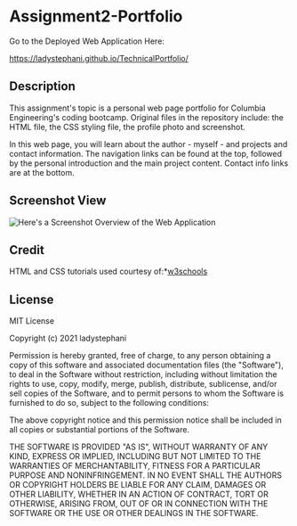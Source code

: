 # Assignment2-Portfolio

Go to the Deployed Web Application Here:<div style="display: inline">https://ladystephani.github.io/TechnicalPortfolio/</div>

## Description
This assignment's topic is a personal web page portfolio for Columbia Engineering's coding bootcamp.
Original files in the repository include: the HTML file, the CSS styling file, the profile photo and screenshot. 

In this web page, you will learn about the author - myself - and projects and contact information. The navigation links can be found at the top, followed by the personal introduction and the main project content. Contact info links are at the bottom.

## Screenshot View
![Here's a Screenshot Overview of the Web Application](assets/images/01-html-css-git-homework-demo.png)

## Credit
HTML and CSS tutorials used courtesy of:*[w3schools](https://www.w3schools.com/)

## License
MIT License

Copyright (c) 2021 ladystephani

Permission is hereby granted, free of charge, to any person obtaining a copy
of this software and associated documentation files (the "Software"), to deal
in the Software without restriction, including without limitation the rights
to use, copy, modify, merge, publish, distribute, sublicense, and/or sell
copies of the Software, and to permit persons to whom the Software is
furnished to do so, subject to the following conditions:

The above copyright notice and this permission notice shall be included in all
copies or substantial portions of the Software.

THE SOFTWARE IS PROVIDED "AS IS", WITHOUT WARRANTY OF ANY KIND, EXPRESS OR
IMPLIED, INCLUDING BUT NOT LIMITED TO THE WARRANTIES OF MERCHANTABILITY,
FITNESS FOR A PARTICULAR PURPOSE AND NONINFRINGEMENT. IN NO EVENT SHALL THE
AUTHORS OR COPYRIGHT HOLDERS BE LIABLE FOR ANY CLAIM, DAMAGES OR OTHER
LIABILITY, WHETHER IN AN ACTION OF CONTRACT, TORT OR OTHERWISE, ARISING FROM,
OUT OF OR IN CONNECTION WITH THE SOFTWARE OR THE USE OR OTHER DEALINGS IN THE
SOFTWARE.
